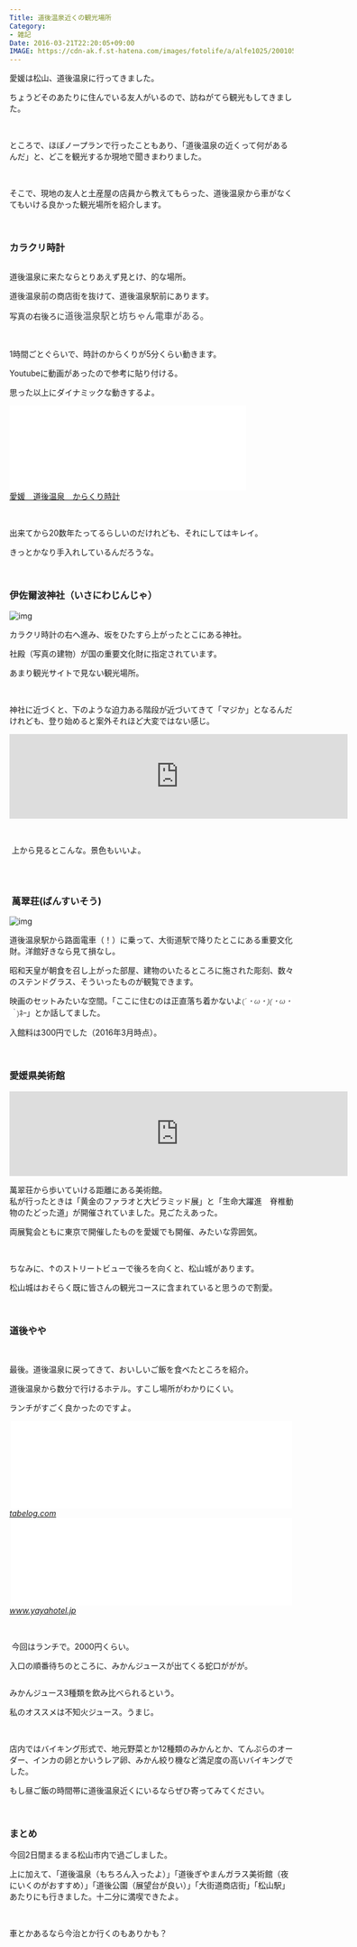 ```yaml
---
Title: 道後温泉近くの観光場所
Category:
- 雑記
Date: 2016-03-21T22:20:05+09:00
IMAGE: https://cdn-ak.f.st-hatena.com/images/fotolife/a/alfe1025/20010502/20010502033540.jpg
---
```



愛媛は松山、道後温泉に行ってきました。

ちょうどそのあたりに住んでいる友人がいるので、訪ねがてら観光もしてきました。

 

ところで、ほぼノープランで行ったこともあり、「道後温泉の近くって何があるんだ」と、どこを観光するか現地で聞きまわりました。

 

そこで、現地の友人と土産屋の店員から教えてもらった、道後温泉から車がなくてもいける良かった観光場所を紹介します。

 

### カラクリ時計


<img class="magnifiable" src="https://cdn-ak.f.st-hatena.com/images/fotolife/a/alfe1025/20010502/20010502033540.jpg" alt="" />

道後温泉に来たならとりあえず見とけ、的な場所。

道後温泉前の商店街を抜けて、道後温泉駅前にあります。

写真の右後ろに<span style="color: #3d3f44; font-family: 'Helvetica Neue', Helvetica, Arial, 'ヒラギノ角ゴ Pro W3', 'Hiragino Kaku Gothic Pro', メイリオ, Meiryo, 'ＭＳ Ｐゴシック', 'MS PGothic', sans-serif; font-size: 16px; font-style: normal; font-variant: normal; font-weight: normal; letter-spacing: normal; line-height: 24px; orphans: auto; text-align: start; text-indent: 0px; text-transform: none; white-space: normal; widows: 1; word-spacing: 0px; -webkit-text-stroke-width: 0px; display: inline !important; float: none; background-color: #ffffff;">道後温泉駅と坊ちゃん電車がある。</span>

 

1時間ごとぐらいで、時計のからくりが5分くらい動きます。

Youtubeに動画があったので参考に貼り付ける。

思った以上にダイナミックな動きするよ。

<iframe src="//www.youtube.com/embed/GnwhkzSYKYk" width="420" frameborder="0" allowfullscreen=""></iframe><br /><a href="https://youtube.com/watch?v=GnwhkzSYKYk">愛媛　道後温泉　からくり時計</a>

 

出来てから20数年たってるらしいのだけれども、それにしてはキレイ。

きっとかなり手入れしているんだろうな。

 

### 伊佐爾波神社（いさにわじんじゃ）


![img](https://cdn-ak.f.st-hatena.com/images/fotolife/a/alfe1025/20160316/20160316114125.jpg)

カラクリ時計の右へ進み、坂をひたすら上がったとこにある神社。

社殿（写真の建物）が国の重要文化財に指定されています。

あまり観光サイトで見ない観光場所。

 

神社に近づくと、下のような迫力ある階段が近づいてきて「マジか」となるんだけれども、登り始めると案外それほど大変ではない感じ。

<iframe style="border: 0;" src="https://www.google.com/maps/embed?pb=!1m0!3m2!1sja!2sjp!4v1458563584479!6m8!1m7!1s7lZPi-2f9blGxDSWf77VzQ!2m2!1d33.85065443018369!2d132.7877309513132!3f78.41335544252422!4f2.9177414349330775!5f0.7820865974627469" width="600" frameborder="0" allowfullscreen=""></iframe>

 

 上から見るとこんな。景色もいいよ。

<img class="magnifiable" src="https://cdn-ak.f.st-hatena.com/images/fotolife/a/alfe1025/20010502/20010502033550.jpg" alt="" />

 

###  萬翠荘(ばんすいそう)


![img](https://cdn-ak.f.st-hatena.com/images/fotolife/a/alfe1025/20160321/20160321213957.jpg)

道後温泉駅から路面電車（！）に乗って、大街道駅で降りたとこにある重要文化財。洋館好きなら見て損なし。

昭和天皇が朝食を召し上がった部屋、建物のいたるところに施された彫刻、数々のステンドグラス、そういったものが観覧できます。

映画のセットみたいな空間。「ここに住むのは正直落ち着かないよ<span style="color: #545454; font-family: arial, sans-serif; font-size: small; font-style: normal; font-variant: normal; font-weight: normal; letter-spacing: normal; line-height: 18.2px; orphans: auto; text-align: left; text-indent: 0px; text-transform: none; white-space: normal; widows: 1; word-spacing: 0px; -webkit-text-stroke-width: 0px; display: inline !important; float: none; background-color: #ffffff;">(*´・ω・)(・ω・｀*)</span><em style="font-weight: bold; font-style: normal; color: #6a6a6a; font-family: arial, sans-serif; font-size: small; font-variant: normal; letter-spacing: normal; line-height: 18.2px; orphans: auto; text-align: left; text-indent: 0px; text-transform: none; white-space: normal; widows: 1; word-spacing: 0px; -webkit-text-stroke-width: 0px; background-color: #ffffff;">ﾈｰ</em>」とか話してました。

入館料は300円でした（2016年3月時点）。

 

### 愛媛県美術館


<iframe style="border: 0;" src="https://www.google.com/maps/embed?pb=!1m0!3m2!1sja!2sus!4v1458565178394!6m8!1m7!1s4rgLWtnIPIGhbzwdcsqMpw!2m2!1d33.84103834207441!2d132.7627560332878!3f220.40109212308076!4f0.5920056924795745!5f0.7820865974627469" width="600" frameborder="0" allowfullscreen=""></iframe>

萬翠荘から歩いていける距離にある美術館。<br />私が行ったときは「黄金のファラオと大ピラミッド展」と「生命大躍進　脊椎動物のたどった道」が開催されていました。見ごたえあった。

両展覧会ともに東京で開催したものを愛媛でも開催、みたいな雰囲気。

 

ちなみに、↑のストリートビューで後ろを向くと、松山城があります。

松山城はおそらく既に皆さんの観光コースに含まれていると思うので割愛。

 

### 道後やや


 

最後。道後温泉に戻ってきて、おいしいご飯を食べたところを紹介。

道後温泉から数分で行けるホテル。すこし場所がわかりにくい。

ランチがすごく良かったのですよ。

<iframe class="embed-card embed-webcard" style="display: block; width: 100%; height: 155px; max-width: 500px; margin: auto;" title="ややダイニング (道後温泉/バイキング)" src="//hatenablog-parts.com/embed?url=http%3A%2F%2Ftabelog.com%2Fehime%2FA3801%2FA380101%2F38007578%2F" frameborder="0" scrolling="no"></iframe><cite class="hatena-citation"><a href="https://tabelog.com/ehime/A3801/A380101/38007578/">tabelog.com</a></cite>

<iframe class="embed-card embed-webcard" style="display: block; width: 100%; height: 155px; max-width: 500px; margin: auto;" title="ランチについて｜道後やや" src="//hatenablog-parts.com/embed?url=http%3A%2F%2Fwww.yayahotel.jp%2Flunch.php" frameborder="0" scrolling="no"></iframe><cite class="hatena-citation"><a href="https://www.yayahotel.jp/lunch.php">www.yayahotel.jp</a></cite>

 

 今回はランチで。2000円くらい。

入口の順番待ちのところに、みかんジュースが出てくる蛇口ががが。 

<img class="magnifiable" src="https://cdn-ak.f.st-hatena.com/images/fotolife/a/alfe1025/20010502/20010502033600.jpg" alt="" />

みかんジュース3種類を飲み比べられるという。

私のオススメは不知火ジュース。うまじ。

 

店内ではバイキング形式で、地元野菜とか12種類のみかんとか、てんぷらのオーダー、インカの卵とかいうレア卵、みかん絞り機など満足度の高いバイキングでした。

もし昼ご飯の時間帯に道後温泉近くにいるならぜひ寄ってみてください。

 

### まとめ


今回2日間まるまる松山市内で過ごしました。

上に加えて、「道後温泉（もちろん入ったよ）」「道後ぎやまんガラス美術館（夜にいくのがおすすめ）」「道後公園（展望台が良い）」「大街道商店街」「松山駅」あたりにも行きました。十二分に満喫できたよ。

 

車とかあるなら今治とか行くのもありかも？

 
